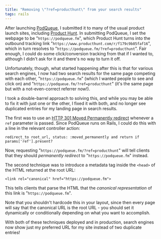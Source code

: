 ```yaml
---
title: "Removing \"?ref=producthunt\" from your search results"
tags: rails
---
```

After launching [PodQueue](https://podqueue.fm), I submitted it to many of the usual product launch sites, including [Product Hunt](https://www.producthunt.com/posts/podqueue). In submitting PodQueue, I set the webpage to be "`https://podqueue.fm`", which Product Hunt turns into the outbound tracking link "`https://www.producthunt.com/r/f179c9b85faf16`", which in turn resolves to "`https://podqueue.fm/?ref=producthunt`". Fair enough, I could do some click/conversion tracking from that if I wanted to, although I didn't ask for it and there's no way to turn it off.

Unfortunately, though, what started happening after this is that for various search engines, I now had two search results for the same page competing with each other, "`https://podqueue.fm`" (which I wanted people to see and click on) and "`https://podqueue.fm/?ref=producthunt`" (it's the same page but with a not-even-correct referrer now!).

I took a double-barrel approach to solving this, and while you may be able to fix it with just one or the other, I fixed it with both, and no longer see duplicated entries for my landing page in search results.

The first was to use an [HTTP 301 Moved Permanently redirect](https://en.wikipedia.org/wiki/HTTP_301) whenever a `ref` parameter is passed. Since PodQueue runs on Rails, I could do this with a line in the relevant controller action:

    redirect_to root_url, status: :moved_permanently and return if params['ref'].present?

Now, requesting "`https://podqueue.fm/?ref=producthunt`" will tell clients that they should *permanently redirect* to "`https://podqueue.fm`" instead.

The second technique was to introduce a metadata tag inside the `<head>` of the HTML returned at the root URL:

    <link rel="canonical" href="https://podqueue.fm">

This tells clients that parse the HTML that the *canonical representation* of this link is "`https://podqueue.fm`".

Note that you shouldn't hardcode this in your layout, since then every page will say that the canonical URL is the root URL - you should set it dynamically or conditionally depending on what you want to accomplish.

With both of these techniques deployed and in production, search engines now show just my preferred URL for my site instead of two duplicate entries!
